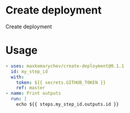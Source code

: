 # Create deployment

Create deployment

# Usage


```yaml
- uses: maxkomarychev/create-deployment@0.1.1
  id: my_step_id
  with:
    token: ${{ secrets.GITHUB_TOKEN }}
    ref: master
- name: Print outputs
  run: |
    echo ${{ steps.my_step_id.outputs.id }}
```
